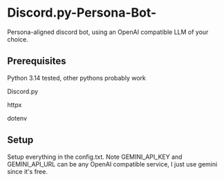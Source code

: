 # Discord.py-Persona-Bot-
Persona-aligned discord bot, using an OpenAI compatible LLM of your choice. 

## Prerequisites
Python 3.14 tested, other pythons probably work

Discord.py

httpx

dotenv 

## Setup
Setup everything in the config.txt. Note GEMINI_API_KEY and GEMINI_API_URL can be any OpenAI compatible service, I just use gemini since it's free. 
